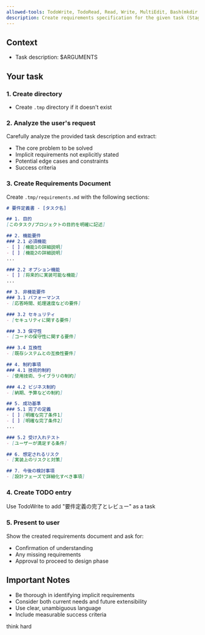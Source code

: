 ```yaml
---
allowed-tools: TodoWrite, TodoRead, Read, Write, MultiEdit, Bash(mkdir:*)
description: Create requirements specification for the given task (Stage 1 of Spec-Driven Development)
---
```


## Context
- Task description: $ARGUMENTS

## Your task

### 1. Create directory
- Create `.tmp` directory if it doesn't exist

### 2. Analyze the user's request
Carefully analyze the provided task description and extract:
- The core problem to be solved
- Implicit requirements not explicitly stated
- Potential edge cases and constraints
- Success criteria

### 3. Create Requirements Document
Create `.tmp/requirements.md` with the following sections:

```markdown
# 要件定義書 - [タスク名]

## 1. 目的
[このタスク/プロジェクトの目的を明確に記述]

## 2. 機能要件
### 2.1 必須機能
- [ ] [機能1の詳細説明]
- [ ] [機能2の詳細説明]
...

### 2.2 オプション機能
- [ ] [将来的に実装可能な機能]
...

## 3. 非機能要件
### 3.1 パフォーマンス
- [応答時間、処理速度などの要件]

### 3.2 セキュリティ
- [セキュリティに関する要件]

### 3.3 保守性
- [コードの保守性に関する要件]

### 3.4 互換性
- [既存システムとの互換性要件]

## 4. 制約事項
### 4.1 技術的制約
- [使用技術、ライブラリの制約]

### 4.2 ビジネス制約
- [納期、予算などの制約]

## 5. 成功基準
### 5.1 完了の定義
- [ ] [明確な完了条件1]
- [ ] [明確な完了条件2]
...

### 5.2 受け入れテスト
- [ユーザーが満足する条件]

## 6. 想定されるリスク
- [実装上のリスクと対策]

## 7. 今後の検討事項
- [設計フェーズで詳細化すべき事項]
```

### 4. Create TODO entry
Use TodoWrite to add "要件定義の完了とレビュー" as a task

### 5. Present to user
Show the created requirements document and ask for:
- Confirmation of understanding
- Any missing requirements
- Approval to proceed to design phase

## Important Notes
- Be thorough in identifying implicit requirements
- Consider both current needs and future extensibility
- Use clear, unambiguous language
- Include measurable success criteria

think hard